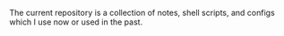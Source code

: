 The current repository is a collection of notes, shell scripts, and configs which I use now or used in the past.
